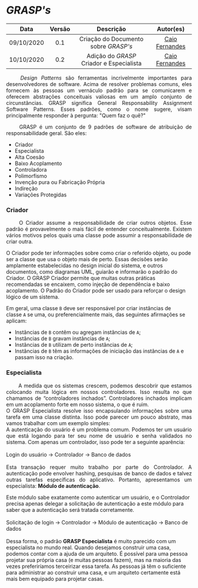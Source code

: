 
# <i>GRASP's</i>

|    Data    | Versão |         Descrição         |           Autor(es)           |
| :--------: | :----: | :-----------------------: | :---------------------------: |
| 09/10/2020 |  0.1   | Criação do Documento sobre <i>GRASP's</i> | [Caio Fernandes](https://github.com/caiovfernandes) |
| 10/10/2020 |  0.2  | Adição do  <i>GRASP</i> Criador e Especialista | [Caio Fernandes](https://github.com/caiovfernandes) |


<p align="justify"> &emsp;&emsp; <i>Design Patterns</i> são ferramentas incrivelmente importantes para desenvolvedores de software. Acima de resolver problemas comuns, eles fornecem às pessoas um vernáculo padrão para se comunicarem e oferecem abstrações conceituais valiosas em um amplo conjunto de circunstâncias.
GRASP significa General Responsability Assignment Software Patterns. Esses padrões, como o nome sugere, visam principalmente responder à pergunta: "Quem faz o quê?"</p>

<p align="justify"> &emsp;&emsp; GRASP é um conjunto de 9 padrões de software de atribuição de responsabilidade geral. São eles:</p>

- Criador
- Especialista
- Alta Coesão
- Baixo Acoplamento
- Controladora
- Polimorfismo
- Invenção pura ou Fabricação Própria
- Indireção
- Variações Protegidas


### Criador
<p align="justify"> &emsp;&emsp; O Criador assume a responsabilidade de criar outros objetos. Esse padrão é provavelmente o mais fácil de entender conceitualmente. Existem vários motivos pelos quais uma classe pode assumir a responsabilidade de criar outra.

O Criador pode ter informações sobre como criar o referido objeto, ou pode ser a classe que usa o objeto mais de perto. Essas decisões serão amplamente estabelecidas no design inicial do sistema, e outros documentos, como diagramas UML, guiarão e informarão o padrão do Criador.
O GRASP Criador permite que muitas outras práticas recomendadas se encaixem, como injeção de dependência e baixo acoplamento. O Padrão do Criador pode ser usado para reforçar o design lógico de um sistema.

Em geral, uma classe `B` deve ser responsável por criar instâncias de classe `A` se uma, ou preferencialmente mais, das seguintes afirmações se aplicam:

- Instâncias de `B` contêm ou agregam instâncias de `A`;
- Instâncias de `B` gravam instâncias de `A`;
- Instâncias de `B` utilizam de perto instâncias de `A`;
- Instâncias de `B` têm as informações de iniciação das instâncias de `A` e passam isso na criação.</p>


### Especialista

<p align="justify"> &emsp;&emsp; A medida que os sistemas crescem, podemos descobrir que estamos colocando muita lógica em nossos controladores. Isso resulta no que chamamos de “controladores inchados”. Controladores inchados implicam em um acoplamento forte em nosso sistema, o que é ruim.<br>
O GRASP Especialista resolve isso encapsulando informações sobre uma tarefa em uma classe distinta. Isso pode parecer um pouco abstrato, mas vamos trabalhar com um exemplo simples:<br>
A autenticação do usuário é um problema comum. Podemos ter um usuário que está logando para ter seu nome de usuário e senha validados no sistema. Com apenas um controlador, isso pode ter a seguinte aparência:<br><br>
Login do usuário → Controlador → Banco de dados<br><br>
Esta transação requer muito trabalho por parte do Controlador. A autenticação pode envolver hashing, pesquisas de banco de dados e talvez outras tarefas específicas do aplicativo. Portanto, apresentamos  um especialista: <strong>Módulo de autenticação</strong>.<br>

Este módulo sabe exatamente como autenticar um usuário, e o Controlador precisa apenas delegar a solicitação de autenticação a este módulo para saber que a autenticação será tratada corretamente.<br><br>
Solicitação de login → Controlador → Módulo de autenticação → Banco de dados<br><br>
Dessa forma, o padrão <strong>GRASP Especialista</strong> é muito parecido com um especialista no mundo real. Quando desejamos construir uma casa, podemos contar com a ajuda de um arquiteto. É possível para uma pessoa projetar sua própria casa (e muitas pessoas fazem), mas na maioria das vezes preferiríamos terceirizar essa tarefa. As pessoas já têm o suficiente para administrar ao construir uma casa, e um arquiteto certamente está mais bem equipado para projetar casas.</p>